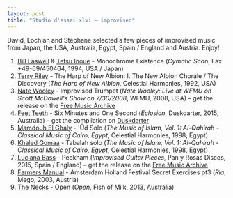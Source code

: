 ```yaml
---
layout: post
title: "Studio d'essai xlvi – improvised"
---
```


David, Lochlan and Stéphane selected a few pieces of improvised music from Japan, the USA, Australia, Egypt, Spain / England and Austria. Enjoy!

1. [Bill Laswell](http://musicbrainz.org/artist/8b7a121c-5b50-4912-ab4c-e49a631a2db0) & [Tetsu Inoue](http://musicbrainz.org/artist/a6af6859-abf0-420b-be61-72812aa9d94e) - Monochrome Existence (_Cymatic Scan_, Fax +49-69/450464, 1994, USA / Japan)
1. [Terry Riley](http://musicbrainz.org/artist/7bf257bf-19a8-4205-8ae8-98511e50b719) - The Harp of New Albion: I. The New Albion Chorale / The Discovery (_The Harp of New Albion_, Celestial Harmonies, 1992, USA)
1. [Nate Wooley](http://musicbrainz.org/artist/2c98472e-79ab-4931-9bc1-44aedf26fa8a) - Improvised Trumpet (_Nate Wooley: Live at WFMU on Scott McDowell's Show on 7/30/2008_, WFMU, 2008, USA) – get the release on the [Free Music Archive](http://freemusicarchive.org/music/Nate_Wooley/Live_at_WFMU_on_Scott_McDowells_Show_on_7302008/)
1. [Feet Teeth](http://musicbrainz.org/artist/a5d9bcc7-9af3-4506-a22d-a8c024db69ab) - Six Minutes and One Second (_Eclosion_, Duskdarter, 2015, Australia) – get the compilation on [Duskdarter](http://www.duskdarter.com.au/index.php?p=releases&s=DDC002)
1. [Mamdouh El Gbaly](http://musicbrainz.org/artist/141cca7d-f470-46e7-b393-00f12a70e4c0) - 'Ūd Solo (_The Music of Islam, Vol. 1: Al-Qahirah - Classical Music of Cairo, Egypt_, Celestial Harmonies, 1998, Egypt)
1. [Khaled Gomaa](http://musicbrainz.org/artist/ffdb43b9-279b-4800-a13a-59d180805637) - Tabalah solo (_The Music of Islam, Vol. 1: Al-Qahirah - Classical Music of Cairo, Egypt_, Celestial Harmonies, 1998, Egypt)
1. [Luciana Bass](http://musicbrainz.org/artist/349d9dc5-8fc4-4db3-91c0-c44cb52815d2) - Peckham (_Improvised Guitar Pieces_, Pan y Rosas Discos, 2015, Spain / England) – get the release on the [Free Music Archive](http://freemusicarchive.org/music/luciana_bass/improvised_guitar_pieces)
1. [Farmers Manual](http://musicbrainz.org/artist/9bea9fb2-b304-4d2a-a60c-1d9f1bec5c8a) - Amsterdam Holland Festival Secret Exercises pt3 (_Rla_, Mego, 2003, Austria)
1. [The Necks](http://musicbrainz.org/artist/51f8d454-f4a8-41e6-8bd7-a35921eeedd0) - Open (_Open_, Fish of Milk, 2013, Australia)